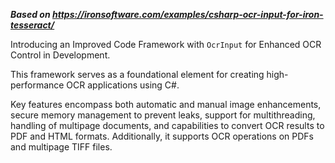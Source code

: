 ***Based on <https://ironsoftware.com/examples/csharp-ocr-input-for-iron-tesseract/>***

Introducing an Improved Code Framework with `OcrInput` for Enhanced OCR Control in Development.

This framework serves as a foundational element for creating high-performance OCR applications using C#.

Key features encompass both automatic and manual image enhancements, secure memory management to prevent leaks, support for multithreading, handling of multipage documents, and capabilities to convert OCR results to PDF and HTML formats. Additionally, it supports OCR operations on PDFs and multipage TIFF files.